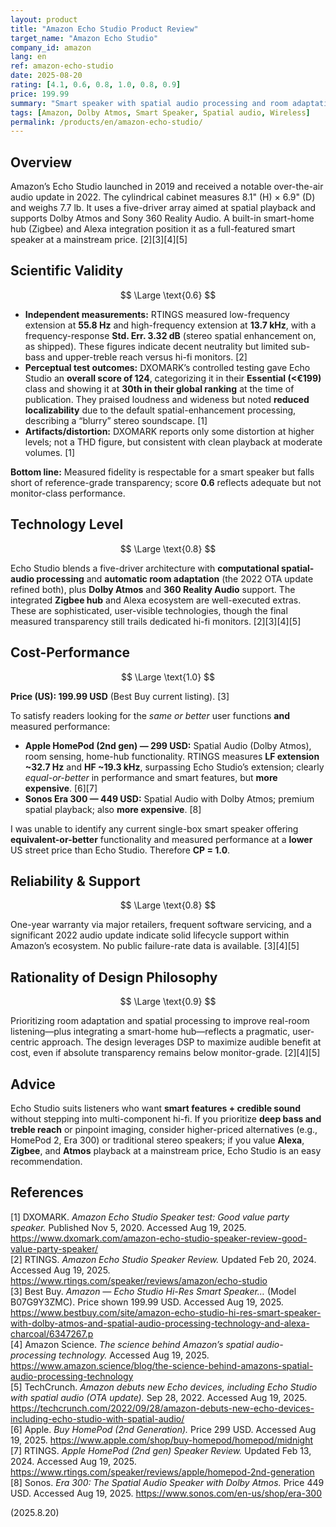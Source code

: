 ```yaml
---
layout: product
title: "Amazon Echo Studio Product Review"
target_name: "Amazon Echo Studio"
company_id: amazon
lang: en
ref: amazon-echo-studio
date: 2025-08-20
rating: [4.1, 0.6, 0.8, 1.0, 0.8, 0.9]
price: 199.99
summary: "Smart speaker with spatial audio processing and room adaptation, offering competitive features at an accessible price point"
tags: [Amazon, Dolby Atmos, Smart Speaker, Spatial audio, Wireless]
permalink: /products/en/amazon-echo-studio/
---
```

## Overview

Amazon’s Echo Studio launched in 2019 and received a notable over-the-air audio update in 2022. The cylindrical cabinet measures 8.1" (H) × 6.9" (D) and weighs 7.7 lb. It uses a five-driver array aimed at spatial playback and supports Dolby Atmos and Sony 360 Reality Audio. A built-in smart-home hub (Zigbee) and Alexa integration position it as a full-featured smart speaker at a mainstream price. [2][3][4][5]

## Scientific Validity

$$ \Large \text{0.6} $$

- **Independent measurements:** RTINGS measured low-frequency extension at **55.8 Hz** and high-frequency extension at **13.7 kHz**, with a frequency-response **Std. Err. 3.32 dB** (stereo spatial enhancement on, as shipped). These figures indicate decent neutrality but limited sub-bass and upper-treble reach versus hi-fi monitors. [2]  
- **Perceptual test outcomes:** DXOMARK’s controlled testing gave Echo Studio an **overall score of 124**, categorizing it in their **Essential (<€199)** class and showing it at **30th in their global ranking** at the time of publication. They praised loudness and wideness but noted **reduced localizability** due to the default spatial-enhancement processing, describing a “blurry” stereo soundscape. [1]  
- **Artifacts/distortion:** DXOMARK reports only some distortion at higher levels; not a THD figure, but consistent with clean playback at moderate volumes. [1]

**Bottom line:** Measured fidelity is respectable for a smart speaker but falls short of reference-grade transparency; score **0.6** reflects adequate but not monitor-class performance.

## Technology Level

$$ \Large \text{0.8} $$

Echo Studio blends a five-driver architecture with **computational spatial-audio processing** and **automatic room adaptation** (the 2022 OTA update refined both), plus **Dolby Atmos** and **360 Reality Audio** support. The integrated **Zigbee hub** and Alexa ecosystem are well-executed extras. These are sophisticated, user-visible technologies, though the final measured transparency still trails dedicated hi-fi monitors. [2][3][4][5]

## Cost-Performance

$$ \Large \text{1.0} $$

**Price (US): 199.99 USD** (Best Buy current listing). [3]

To satisfy readers looking for the *same or better* user functions **and** measured performance:

- **Apple HomePod (2nd gen) — 299 USD:** Spatial Audio (Dolby Atmos), room sensing, home-hub functionality. RTINGS measures **LF extension ~32.7 Hz** and **HF ~19.3 kHz**, surpassing Echo Studio’s extension; clearly *equal-or-better* in performance and smart features, but **more expensive**. [6][7]
- **Sonos Era 300 — 449 USD:** Spatial Audio with Dolby Atmos; premium spatial playback; also **more expensive**. [8]

I was unable to identify any current single-box smart speaker offering **equivalent-or-better** functionality and measured performance at a **lower** US street price than Echo Studio. Therefore **CP = 1.0**.

## Reliability & Support

$$ \Large \text{0.8} $$

One-year warranty via major retailers, frequent software servicing, and a significant 2022 audio update indicate solid lifecycle support within Amazon’s ecosystem. No public failure-rate data is available. [3][4][5]

## Rationality of Design Philosophy

$$ \Large \text{0.9} $$

Prioritizing room adaptation and spatial processing to improve real-room listening—plus integrating a smart-home hub—reflects a pragmatic, user-centric approach. The design leverages DSP to maximize audible benefit at cost, even if absolute transparency remains below monitor-grade. [2][4][5]

## Advice

Echo Studio suits listeners who want **smart features + credible sound** without stepping into multi-component hi-fi. If you prioritize **deep bass and treble reach** or pinpoint imaging, consider higher-priced alternatives (e.g., HomePod 2, Era 300) or traditional stereo speakers; if you value **Alexa**, **Zigbee**, and **Atmos** playback at a mainstream price, Echo Studio is an easy recommendation.

## References

[1] DXOMARK. *Amazon Echo Studio Speaker test: Good value party speaker.* Published Nov 5, 2020. Accessed Aug 19, 2025. https://www.dxomark.com/amazon-echo-studio-speaker-review-good-value-party-speaker/  
[2] RTINGS. *Amazon Echo Studio Speaker Review.* Updated Feb 20, 2024. Accessed Aug 19, 2025. https://www.rtings.com/speaker/reviews/amazon/echo-studio  
[3] Best Buy. *Amazon — Echo Studio Hi-Res Smart Speaker…* (Model B07G9Y3ZMC). Price shown 199.99 USD. Accessed Aug 19, 2025. https://www.bestbuy.com/site/amazon-echo-studio-hi-res-smart-speaker-with-dolby-atmos-and-spatial-audio-processing-technology-and-alexa-charcoal/6347267.p  
[4] Amazon Science. *The science behind Amazon’s spatial audio-processing technology.* Accessed Aug 19, 2025. https://www.amazon.science/blog/the-science-behind-amazons-spatial-audio-processing-technology  
[5] TechCrunch. *Amazon debuts new Echo devices, including Echo Studio with spatial audio (OTA update).* Sep 28, 2022. Accessed Aug 19, 2025. https://techcrunch.com/2022/09/28/amazon-debuts-new-echo-devices-including-echo-studio-with-spatial-audio/  
[6] Apple. *Buy HomePod (2nd Generation).* Price 299 USD. Accessed Aug 19, 2025. https://www.apple.com/shop/buy-homepod/homepod/midnight  
[7] RTINGS. *Apple HomePod (2nd gen) Speaker Review.* Updated Feb 13, 2024. Accessed Aug 19, 2025. https://www.rtings.com/speaker/reviews/apple/homepod-2nd-generation  
[8] Sonos. *Era 300: The Spatial Audio Speaker with Dolby Atmos.* Price 449 USD. Accessed Aug 19, 2025. https://www.sonos.com/en-us/shop/era-300

(2025.8.20)

